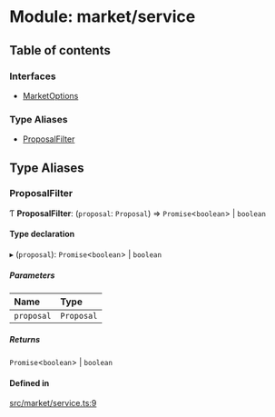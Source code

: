 # Module: market/service

## Table of contents

### Interfaces

- [MarketOptions](../interfaces/market_service.MarketOptions)

### Type Aliases

- [ProposalFilter](market_service#proposalfilter)

## Type Aliases

### ProposalFilter

Ƭ **ProposalFilter**: (`proposal`: `Proposal`) => `Promise`<`boolean`\> \| `boolean`

#### Type declaration

▸ (`proposal`): `Promise`<`boolean`\> \| `boolean`

##### Parameters

| Name | Type |
| :------ | :------ |
| `proposal` | `Proposal` |

##### Returns

`Promise`<`boolean`\> \| `boolean`

#### Defined in

[src/market/service.ts:9](https://github.com/golemfactory/golem-js/blob/f1546de/src/market/service.ts#L9)
